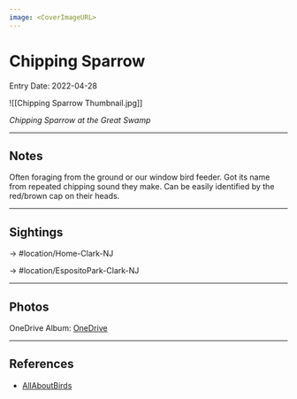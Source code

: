 ```yaml
---
image: <CoverImageURL>
---
```


# Chipping Sparrow
Entry Date: 2022-04-28

![[Chipping Sparrow Thumbnail.jpg]]

*Chipping Sparrow at the Great Swamp*

---------------------------------------------------------------
## Notes
Often foraging from the ground or our window bird feeder. Got its name from repeated chipping sound they make. Can be easily identified by the red/brown cap on their heads.

---------------------------------------------------------------
## Sightings

-> #location/Home-Clark-NJ 

-> #location/EspositoPark-Clark-NJ 

---------------------------------------------------------------
## Photos
OneDrive Album: [OneDrive](https://1drv.ms/u/s!AvaIuMdCo_w-2BZMIsWlyIVnrXAT?e=Pgd3Q6)

---------------------------------------------------------------
## References
- [AllAboutBirds](https://www.allaboutbirds.org/guide/Chipping_Sparrow/overview)